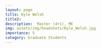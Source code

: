 ```yaml
---
layout: page
title: Kyle Welsh
title2:  
description:  Master (4+1), ME
img: assets/img/headshots/Kyle_Welsh.jpg
importance: 5
category: Graduate Students
---
```




